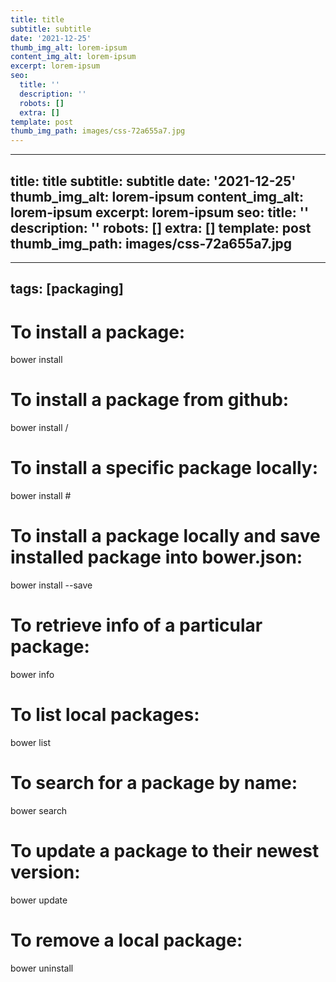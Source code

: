 ```yaml
---
title: title
subtitle: subtitle
date: '2021-12-25'
thumb_img_alt: lorem-ipsum
content_img_alt: lorem-ipsum
excerpt: lorem-ipsum
seo:
  title: ''
  description: ''
  robots: []
  extra: []
template: post
thumb_img_path: images/css-72a655a7.jpg
---
```

---
title: title
subtitle: subtitle
date: '2021-12-25'
thumb_img_alt: lorem-ipsum
content_img_alt: lorem-ipsum
excerpt: lorem-ipsum
seo:
  title: ''
  description: ''
  robots: []
  extra: []
template: post
thumb_img_path: images/css-72a655a7.jpg
---
---
tags: [packaging]
---

# To install a package:

bower install <package>

# To install a package from github:

bower install <user>/<repo>

# To install a specific package locally:

bower install <package>#<version>

# To install a package locally and save installed package into bower.json:

bower install <package> --save

# To retrieve info of a particular package:

bower info <package>

# To list local packages:

bower list

# To search for a package by name:

bower search <package>

# To update a package to their newest version:

bower update <package>

# To remove a local package:

bower uninstall <package>
